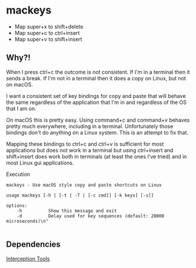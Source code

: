 # mackeys

- Map super+x to shift+delete
- Map super+c to ctrl+insert
- Map super+v to shift+insert

## Why?!

When I press ctrl+c the outcome is not consistent. If I'm in a terminal then it
sends a break. If I'm not in a terminal then it does a copy on Linux, but not on
macOS.

I want a consistent set of key bindings for copy and paste that will behave the
same regardless of the application that I'm in and regardless of the OS that I
am on.

On macOS this is pretty easy. Using command+c and command+v behaves pretty much
everywhere, including in a terminal. Unfortunately those bindings don't do
anything on a Linux system. This is an attempt to fix that.

Mapping these bindings to ctrl+c and ctrl+v is sufficient for most applications
but does not work in a terminal but using ctrl+insert and shift+insert does work
both in terminals (at least the ones I've tried) and in most Linux gui
applications.


Execution
```
mackeys - Use macOS style copy and paste shortcuts on Linux

usage mackeys [-h | [-t | -T | [-c cmd]] [-k keys] [-s]]

options:
	-h			Show this message and exit
	-d          Delay used for key sequences (default: 20000 microseconds)\n"
	
```

## Dependencies

[Interception Tools](https://gitlab.com/interception/linux/tools)


